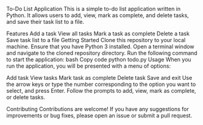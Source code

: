 To-Do List Application
This is a simple to-do list application written in Python. It allows users to add, view, mark as complete, and delete tasks, and save their task list to a file.

Features
Add a task
View all tasks
Mark a task as complete
Delete a task
Save task list to a file
Getting Started
Clone this repository to your local machine.
Ensure that you have Python 3 installed.
Open a terminal window and navigate to the cloned repository directory.
Run the following command to start the application:
bash
Copy code
python todo.py
Usage
When you run the application, you will be presented with a menu of options:

Add task
View tasks
Mark task as complete
Delete task
Save and exit
Use the arrow keys or type the number corresponding to the option you want to select, and press Enter. Follow the prompts to add, view, mark as complete, or delete tasks.

Contributing
Contributions are welcome! If you have any suggestions for improvements or bug fixes, please open an issue or submit a pull request.
